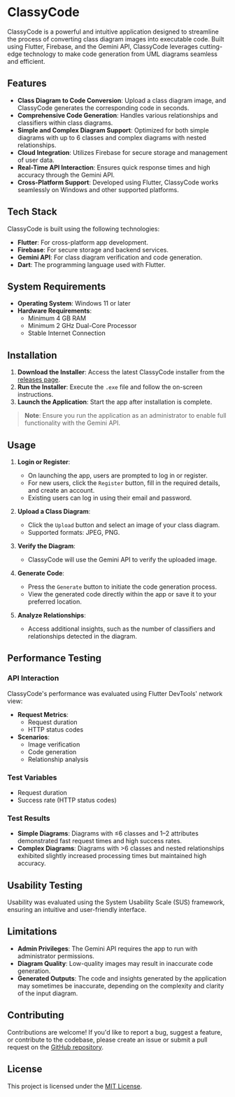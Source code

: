 # ClassyCode

ClassyCode is a powerful and intuitive application designed to streamline the process of converting class diagram images into executable code. Built using Flutter, Firebase, and the Gemini API, ClassyCode leverages cutting-edge technology to make code generation from UML diagrams seamless and efficient.

## Features

- **Class Diagram to Code Conversion**: Upload a class diagram image, and ClassyCode generates the corresponding code in seconds.
- **Comprehensive Code Generation**: Handles various relationships and classifiers within class diagrams.
- **Simple and Complex Diagram Support**: Optimized for both simple diagrams with up to 6 classes and complex diagrams with nested relationships.
- **Cloud Integration**: Utilizes Firebase for secure storage and management of user data.
- **Real-Time API Interaction**: Ensures quick response times and high accuracy through the Gemini API.
- **Cross-Platform Support**: Developed using Flutter, ClassyCode works seamlessly on Windows and other supported platforms.

## Tech Stack

ClassyCode is built using the following technologies:

- **Flutter**: For cross-platform app development.
- **Firebase**: For secure storage and backend services.
- **Gemini API**: For class diagram verification and code generation.
- **Dart**: The programming language used with Flutter.

## System Requirements

- **Operating System**: Windows 11 or later
- **Hardware Requirements**:
    - Minimum 4 GB RAM
    - Minimum 2 GHz Dual-Core Processor
    - Stable Internet Connection

## Installation

1. **Download the Installer**: Access the latest ClassyCode installer from the [releases page](https://github.com/kb12233/classy_code/releases).
2. **Run the Installer**: Execute the `.exe` file and follow the on-screen instructions.
3. **Launch the Application**: Start the app after installation is complete.

> **Note**: Ensure you run the application as an administrator to enable full functionality with the Gemini API.

## Usage

1. **Login or Register**:
    
    - On launching the app, users are prompted to log in or register.
    - For new users, click the `Register` button, fill in the required details, and create an account.
    - Existing users can log in using their email and password.
2. **Upload a Class Diagram**:
    
    - Click the `Upload` button and select an image of your class diagram.
    - Supported formats: JPEG, PNG.
3. **Verify the Diagram**:
    
    - ClassyCode will use the Gemini API to verify the uploaded image.
4. **Generate Code**:
    
    - Press the `Generate` button to initiate the code generation process.
    - View the generated code directly within the app or save it to your preferred location.
5. **Analyze Relationships**:
    
    - Access additional insights, such as the number of classifiers and relationships detected in the diagram.

## Performance Testing

### API Interaction

ClassyCode's performance was evaluated using Flutter DevTools' network view:

- **Request Metrics**:
    - Request duration
    - HTTP status codes
- **Scenarios**:
    - Image verification
    - Code generation
    - Relationship analysis

### Test Variables

- Request duration
- Success rate (HTTP status codes)

### Test Results

- **Simple Diagrams**: Diagrams with ≤6 classes and 1–2 attributes demonstrated fast request times and high success rates.
- **Complex Diagrams**: Diagrams with >6 classes and nested relationships exhibited slightly increased processing times but maintained high accuracy.

## Usability Testing

Usability was evaluated using the System Usability Scale (SUS) framework, ensuring an intuitive and user-friendly interface.

## Limitations

- **Admin Privileges**: The Gemini API requires the app to run with administrator permissions.
- **Diagram Quality**: Low-quality images may result in inaccurate code generation.
- **Generated Outputs**: The code and insights generated by the application may sometimes be inaccurate, depending on the complexity and clarity of the input diagram.

## Contributing

Contributions are welcome! If you'd like to report a bug, suggest a feature, or contribute to the codebase, please create an issue or submit a pull request on the [GitHub repository](https://github.com/kb12233/classy_code).

## License

This project is licensed under the [MIT License](https://github.com/kb12233/classy_code?tab=MIT-1-ov-file).
